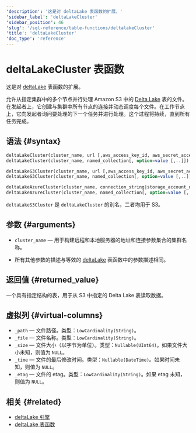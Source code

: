 ```yaml
---
'description': '这是对 deltaLake 表函数的扩展。'
'sidebar_label': 'deltaLakeCluster'
'sidebar_position': 46
'slug': '/sql-reference/table-functions/deltalakeCluster'
'title': 'deltaLakeCluster'
'doc_type': 'reference'
---
```



# deltaLakeCluster 表函数

这是对 [deltaLake](sql-reference/table-functions/deltalake.md) 表函数的扩展。

允许从指定集群中的多个节点并行处理 Amazon S3 中的 [Delta Lake](https://github.com/delta-io/delta) 表的文件。在发起者上，它创建与集群中所有节点的连接并动态调度每个文件。在工作节点上，它向发起者询问要处理的下一个任务并进行处理。这个过程将持续，直到所有任务完成。

## 语法 {#syntax}

```sql
deltaLakeCluster(cluster_name, url [,aws_access_key_id, aws_secret_access_key] [,format] [,structure] [,compression])
deltaLakeCluster(cluster_name, named_collection[, option=value [,..]])

deltaLakeS3Cluster(cluster_name, url [,aws_access_key_id, aws_secret_access_key] [,format] [,structure] [,compression])
deltaLakeS3Cluster(cluster_name, named_collection[, option=value [,..]])

deltaLakeAzureCluster(cluster_name, connection_string|storage_account_url, container_name, blobpath, [,account_name], [,account_key] [,format] [,compression_method])
deltaLakeAzureCluster(cluster_name, named_collection[, option=value [,..]])
```
`deltaLakeS3Cluster` 是 `deltaLakeCluster` 的别名，二者均用于 S3。

## 参数 {#arguments}

- `cluster_name` — 用于构建远程和本地服务器的地址和连接参数集合的集群名称。

- 所有其他参数的描述与等效的 [deltaLake](sql-reference/table-functions/deltalake.md) 表函数中的参数描述相同。

## 返回值 {#returned_value}

一个具有指定结构的表，用于从 S3 中指定的 Delta Lake 表读取数据。

## 虚拟列 {#virtual-columns}

- `_path` — 文件路径。类型：`LowCardinality(String)`。
- `_file` — 文件名称。类型：`LowCardinality(String)`。
- `_size` — 文件大小（以字节为单位）。类型：`Nullable(UInt64)`。如果文件大小未知，则值为 `NULL`。
- `_time` — 文件的最后修改时间。类型：`Nullable(DateTime)`。如果时间未知，则值为 `NULL`。
- `_etag` — 文件的 etag。类型：`LowCardinality(String)`。如果 etag 未知，则值为 `NULL`。

## 相关 {#related}

- [deltaLake 引擎](engines/table-engines/integrations/deltalake.md)
- [deltaLake 表函数](sql-reference/table-functions/deltalake.md)
